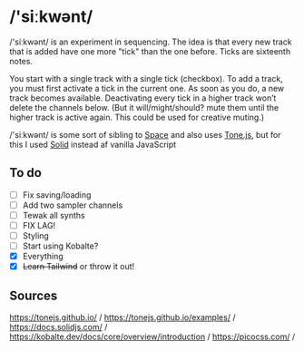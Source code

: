# /'siːkwənt/

/'siːkwənt/ is an experiment in sequencing. The idea is that every new track that is added have one more "tick" than the one before. Ticks are sixteenth notes.

You start with a single track with a single tick (checkbox). To add a track, you must first activate a tick in the current one. As soon as you do, a new track becomes available. Deactivating every tick in a higher track won’t delete the channels below. (But it will/might/should? mute them until the higher track is active again. This could be used for creative muting.)

/'siːkwənt/ is some sort of sibling to [Space](https://spitlo.com/space/) and also uses [Tone.js](https://tonejs.github.io/), but for this I used [Solid](https://docs.solidjs.com/) instead af vanilla JavaScript

## To do

- [ ] Fix saving/loading
- [ ] Add two sampler channels
- [ ] Tewak all synths
- [ ] FIX LAG!
- [ ] Styling
- [ ] Start using Kobalte?
- [x] Everything
- [x] ~~Learn Tailwind~~ or throw it out!

## Sources

<https://tonejs.github.io/> /
<https://tonejs.github.io/examples/> /
<https://docs.solidjs.com/> /
<https://kobalte.dev/docs/core/overview/introduction> /
<https://picocss.com/> /
